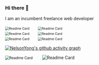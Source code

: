 ### Hi there 👋

<!--
**NelsonYong/NelsonYong** is a ✨ _special_ ✨ repository because its `README.md` (this file) appears on your GitHub profile.

Here are some ideas to get you started:

- 🔭 I’m currently working on ...
- 🌱 I’m currently learning ...
- 👯 I’m looking to collaborate on ...
- 🤔 I’m looking for help with ...
- 💬 Ask me about ...
- 📫 How to reach me: ...
- 😄 Pronouns: ...
- ⚡ Fun fact: ...
-->
I am an incumbent freelance web developer

<div style="dispaly:flex;width="100%">
                                     <img src="https://github-readme-stats.vercel.app/api/pin/?username=InhiblabCore&repo=abstractv&theme=vue-dark" alt="Readme Card" " style="flex:1;margin-right:32px;zoom:75%" />
                                     <img src="https://github-readme-stats.vercel.app/api/pin/?username=InhiblabCore&repo=vue3-hooks-plus&theme=vue-dark" alt="Readme Card"" style="flex:1;zoom:75%" />
                                     </div>

 <div style="dispaly:flex;width="100%">
                                    <img src="https://github-readme-stats.vercel.app/api/pin/?username=NelsonYong&repo=react-echarts-json&theme=react" alt="Readme Card"" style="flex:1;margin-right:32px;zoom:75%" />
                                     <img src="https://github-readme-stats.vercel.app/api/pin/?username=NelsonYong&repo=vite-vue-ts-template&theme=vue-dark" alt="Readme Card" " style="flex:1;margin-right:32px;zoom:75%" />
                                     </div>                              

<div style="dispaly:flex;width="100%">
                                     <img src="https://github-readme-stats.vercel.app/api/pin/?username=NelsonYong&repo=UnityGame&theme=prussian" alt="Readme Card" " style="flex:1;margin-right:32px;zoom:75%" />
                                     <img src="https://github-readme-stats.vercel.app/api/pin/?username=NelsonYong&repo=WechatApplet&theme=apprentice" alt="Readme Card"" style="flex:1;zoom:75%" />
                                     </div>



[![NelsonYong's github activity graph](https://activity-graph.herokuapp.com/graph?username=NelsonYong&theme=dracula)](https://github.com/ashutosh00710/github-readme-activity-graph)



 <div style="dispaly:flex;width="100%">
                                    <img src="https://github-readme-stats.vercel.app/api?username=NelsonYong&count_private=true&show_icons=true&theme=react&show_owner=true" alt="Readme Card"" style="flex:1;margin-right:32px;zoom:85%" />
                                     <img src="https://github-readme-stats.vercel.app/api/top-langs/?username=NelsonYong&layout=compact" alt="Readme Card" " style="flex:1;margin-right:32px" />
                                     </div>                              

